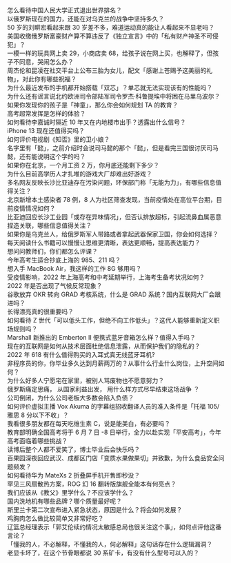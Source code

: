 怎么看待中国人民大学正式退出世界排名？  
以俄罗斯现在的国力，还能在对乌克兰的战争中坚持多久？  
50 岁的刘畊宏看起来跟 30 岁差不多，难道运动真的能让人看起来不显老吗？  
美国收缴俄罗斯富豪财产算不算违反了《独立宣言》中的「私有财产神圣不可侵犯」？  
一模一样的玩具网上卖 29，小商店卖 68，给孩子说在网上买，也解释了，但孩子不同意，哭闹怎么办？  
周杰伦和昆凌在社交平台上公布三胎为女儿，配文「感谢上苍赐予这美丽的礼物」，对此你有哪些祝福？  
为什么最近发布的手机都开始搭载「双芯」？单芯就无法实现该有的性能吗？  
为什么还有谣言说北约欧洲司令部陆军司令罗杰·科鲁提埃中将困在马里乌波尔？  
如果你发现你的孩子是「神童」，那么你会如何规划 TA 的教育？  
高考超常发挥是怎样的体验？  
如何看待李嘉诚时隔近 10 年又在内地楼市出手？透露出什么信号？  
iPhone 13 现在还值得买吗？  
如何评价电视剧《知否》里的卫小娘？  
名字里有「懿」，之前介绍时会说司马懿的那个「懿」，但是看完三国很讨厌司马懿，还有能说明这个字的吗？  
如果你在北京，一个月工资 2 万，你月底还能剩下多少？  
为什么目前高学历人才扎堆的游戏大厂却难出好游戏？  
多名网友反映长沙比亚迪存在污染问题，环保部门称「无能为力」，有哪些信息值得关注？  
北京新增本土感染者 78 例，8 人为社区筛查发现，当前疫情处在高位平台期，目前疫情情况如何？  
比亚迪回应长沙工业园「或存在异味情况」，但否认排放超标，引起流鼻血属恶意捏造关联，哪些信息值得关注？  
如果你是乌克兰人，给俄罗斯军人带路或者拿起武器保家卫国，你会如何选择？  
每天阅读什么书籍可以慢慢让思维更清晰，表达更顺畅，提高表达能力？  
想问问教师们，你们都怎么评课？  
今年高考生适合抄底上海的 985、211 吗？  
想入手 MacBook Air，我这样的工作 8G 够用吗？  
受疫情影响，2022 年上海高考和中考延期举行，上海考生备考状况如何？  
2022 年是否出现了气候反常现象？  
谷歌放弃 OKR 转向 GRAD 考核系统，什么是 GRAD 系统？国内互联网大厂会跟进吗？  
长得漂亮真的很重要吗？  
如何看待 Z 世代「可以低头工作，但绝不向工作低头」？这代人能够重新定义职场规则吗？  
Marshall 新推出的 Emberton II 便携式蓝牙音箱怎么样？值得入手吗？  
现在的互联网是如何从技术层面杜绝信息泄露，从而保护我们的隐私的？  
2022 年 618 有什么值得购买的入耳式真无线蓝牙耳机?  
非程序员的你，你毕业多久达到月薪两万的？从事什么行业什么岗位，上升空间如何？  
为什么好多人宁愿宅在家里，被别人骂废物也不愿意努力？  
俄罗斯痛定思痛， 从国家利益出发， 用什么样方式尽早结束这场战争 ？  
公司倒闭，为什么公司老板大多数会陷入负债？  
如何评价虚拟主播 Vox Akuma 的字幕组招收翻译人员的准入条件是「托福 105/ 雅思 8 分以下不收」？  
我看很多朋友都在每天吃维生素 C，说是能美白，有必要吗？  
教育部明确全国高考将于 6 月 7 日 -8 日举行，全力以赴实现「平安高考」，今年高考面临着哪些挑战？  
读博后整个人都不爱笑了，博士毕业后会快乐吗？  
百果园深夜回应武汉、成都区门店「变质水果做果切」并致歉，为什么食品安全问题频发？  
如何看待华为 MateXs 2 折叠屏手机开售即秒没？  
罕见三风扇散热方案，ROG 幻 16 翻转版旗舰全能本有何亮点？  
我们应该从《教父》里学什么？不应该学什么？  
国内洗地机有哪些品牌？哪个质量最好呢？  
斯里兰卡第二次宣布进入紧急状态，原因是什么？将会如何发展？  
鸡胸肉怎么做比较简单又非常好吃？  
辽篮总经理表示「郭艾伦续约情况太敏感总局也很关注这个事」，如何点评他这番言论？  
「懂我的人，不必解释，不懂我的人，何必解释」这句话存在什么逻辑漏洞？  
老显卡坏了，在这个节骨眼都说 30 系矿卡，有没有什么型号可以入的？  
